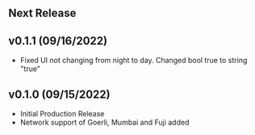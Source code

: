 ## Next Release

## v0.1.1 (09/16/2022)

-   Fixed UI not changing from night to day. Changed bool true to string "true"

## v0.1.0 (09/15/2022)

-   Initial Production Release
-   Network support of Goerli, Mumbai and Fuji added
